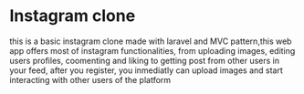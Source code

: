 # Instagram clone

this is a basic instagram clone made with laravel and MVC pattern,this web app offers most of instagram functionalities, from uploading images, editing users profiles, coomenting and liking to getting post from other users in your feed, after you register, you inmediatly can upload images and start interacting with other users of the platform
